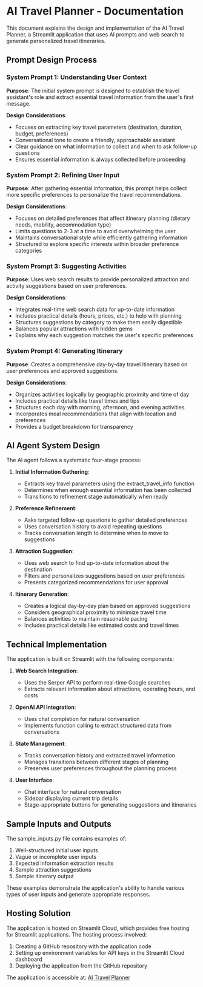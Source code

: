 # AI Travel Planner - Documentation

This document explains the design and implementation of the AI Travel Planner, a Streamlit application that uses AI prompts and web search to generate personalized travel itineraries.

## Prompt Design Process

### System Prompt 1: Understanding User Context

**Purpose**: The initial system prompt is designed to establish the travel assistant's role and extract essential travel information from the user's first message.

**Design Considerations**:
- Focuses on extracting key travel parameters (destination, duration, budget, preferences)
- Conversational tone to create a friendly, approachable assistant
- Clear guidance on what information to collect and when to ask follow-up questions
- Ensures essential information is always collected before proceeding

### System Prompt 2: Refining User Input

**Purpose**: After gathering essential information, this prompt helps collect more specific preferences to personalize the travel recommendations.

**Design Considerations**:
- Focuses on detailed preferences that affect itinerary planning (dietary needs, mobility, accommodation type)
- Limits questions to 2-3 at a time to avoid overwhelming the user
- Maintains conversational style while efficiently gathering information
- Structured to explore specific interests within broader preference categories

### System Prompt 3: Suggesting Activities

**Purpose**: Uses web search results to provide personalized attraction and activity suggestions based on user preferences.

**Design Considerations**:
- Integrates real-time web search data for up-to-date information
- Includes practical details (hours, prices, etc.) to help with planning
- Structures suggestions by category to make them easily digestible
- Balances popular attractions with hidden gems
- Explains why each suggestion matches the user's specific preferences

### System Prompt 4: Generating Itinerary

**Purpose**: Creates a comprehensive day-by-day travel itinerary based on user preferences and approved suggestions.

**Design Considerations**:
- Organizes activities logically by geographic proximity and time of day
- Includes practical details like travel times and tips
- Structures each day with morning, afternoon, and evening activities
- Incorporates meal recommendations that align with location and preferences
- Provides a budget breakdown for transparency

## AI Agent System Design

The AI agent follows a systematic four-stage process:

1. **Initial Information Gathering**: 
   - Extracts key travel parameters using the extract_travel_info function
   - Determines when enough essential information has been collected
   - Transitions to refinement stage automatically when ready

2. **Preference Refinement**: 
   - Asks targeted follow-up questions to gather detailed preferences
   - Uses conversation history to avoid repeating questions
   - Tracks conversation length to determine when to move to suggestions

3. **Attraction Suggestion**: 
   - Uses web search to find up-to-date information about the destination
   - Filters and personalizes suggestions based on user preferences
   - Presents categorized recommendations for user approval

4. **Itinerary Generation**: 
   - Creates a logical day-by-day plan based on approved suggestions
   - Considers geographical proximity to minimize travel time
   - Balances activities to maintain reasonable pacing
   - Includes practical details like estimated costs and travel times

## Technical Implementation

The application is built on Streamlit with the following components:

1. **Web Search Integration**:
   - Uses the Serper API to perform real-time Google searches
   - Extracts relevant information about attractions, operating hours, and costs

2. **OpenAI API Integration**:
   - Uses chat completion for natural conversation
   - Implements function calling to extract structured data from conversations

3. **State Management**:
   - Tracks conversation history and extracted travel information
   - Manages transitions between different stages of planning
   - Preserves user preferences throughout the planning process

4. **User Interface**:
   - Chat interface for natural conversation
   - Sidebar displaying current trip details
   - Stage-appropriate buttons for generating suggestions and itineraries

## Sample Inputs and Outputs

The sample_inputs.py file contains examples of:
1. Well-structured initial user inputs
2. Vague or incomplete user inputs
3. Expected information extraction results
4. Sample attraction suggestions
5. Sample itinerary output

These examples demonstrate the application's ability to handle various types of user inputs and generate appropriate responses.

## Hosting Solution

The application is hosted on Streamlit Cloud, which provides free hosting for Streamlit applications. The hosting process involved:

1. Creating a GitHub repository with the application code
2. Setting up environment variables for API keys in the Streamlit Cloud dashboard
3. Deploying the application from the GitHub repository

The application is accessible at: [AI Travel Planner](https://ai-travel-planner.streamlit.app) 